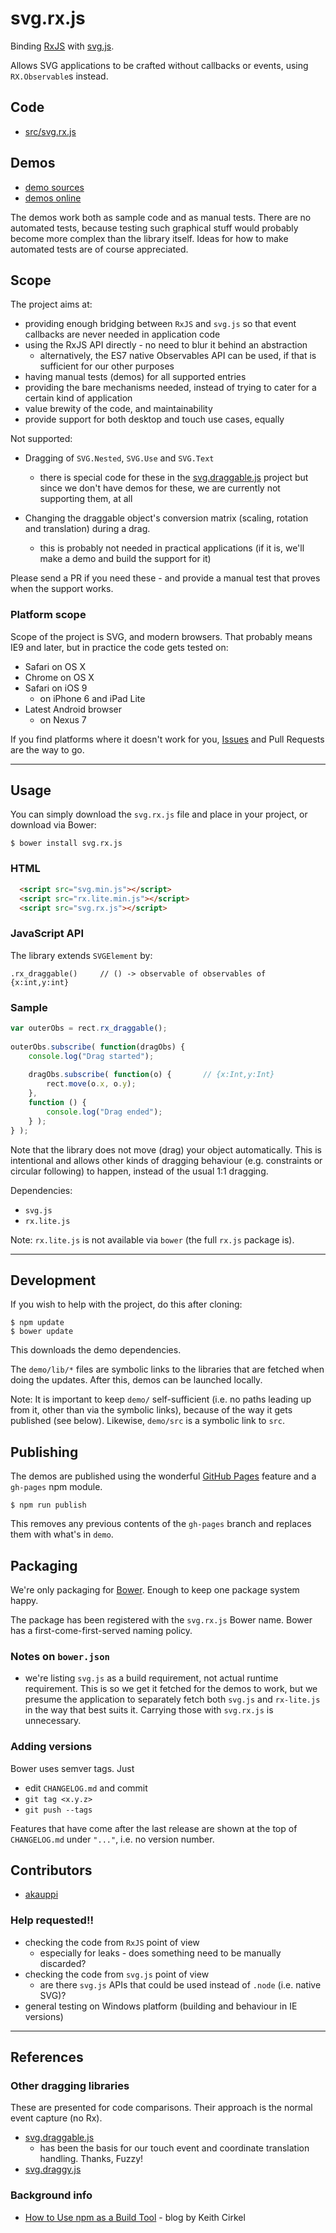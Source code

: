 # svg.rx.js

Binding [RxJS](https://github.com/Reactive-Extensions/RxJS) with [svg.js](https://github.com/wout/svg.js).

Allows SVG applications to be crafted without callbacks or events, using `RX.Observable`s instead.

## Code

- [src/svg.rx.js](src/svg.rx.js)

## Demos

- [demo sources](demo/)
- [demos online](http://akauppi.github.io/svg.rx.js/index.html)

The demos work both as sample code and as manual tests. There are no automated tests, because testing such graphical stuff would probably become more complex than the library itself. Ideas for how to make automated tests are of course appreciated.

## Scope

The project aims at:

- providing enough bridging between `RxJS` and `svg.js` so that event callbacks are never needed in application code
- using the RxJS API directly - no need to blur it behind an abstraction
  - alternatively, the ES7 native Observables API can be used, if that is sufficient for our other purposes
- having manual tests (demos) for all supported entries
- providing the bare mechanisms needed, instead of trying to cater for a certain kind of application
- value brewity of the code, and maintainability
- provide support for both desktop and touch use cases, equally
  
Not supported:
  
- Dragging of `SVG.Nested`, `SVG.Use` and `SVG.Text`
  - there is special code for these in the [svg.draggable.js](https://github.com/wout/svg.draggable.js) project but since we don't have demos for these, we are currently not supporting them, at all

- Changing the draggable object's conversion matrix (scaling, rotation and translation) during a drag.
  - this is probably not needed in practical applications (if it is, we'll make a demo and build the support for it)

Please send a PR if you need these - and provide a manual test that proves when the support works.

### Platform scope

Scope of the project is SVG, and modern browsers. That probably means IE9 and later, but in practice the code gets tested on:

- Safari on OS X
- Chrome on OS X
- Safari on iOS 9
  - on iPhone 6 and iPad Lite
- Latest Android browser 
  - on Nexus 7

If you find platforms where it doesn't work for you, [Issues](https://github.com/akauppi/svg.rx.js/issues) and Pull Requests are the way to go.


---

## Usage 

You can simply download the `svg.rx.js` file and place in your project, or download via Bower:

```
$ bower install svg.rx.js
```

### HTML

```html
  <script src="svg.min.js"></script>
  <script src="rx.lite.min.js"></script>
  <script src="svg.rx.js"></script>
```

### JavaScript API

The library extends `SVGElement` by:

```
.rx_draggable()		// () -> observable of observables of {x:int,y:int}
```

### Sample

```javascript
var outerObs = rect.rx_draggable();
    
outerObs.subscribe( function(dragObs) {
    console.log("Drag started");
    
    dragObs.subscribe( function(o) {       // {x:Int,y:Int}
        rect.move(o.x, o.y);
    },
    function () {
        console.log("Drag ended");
	} );
} );
```

Note that the library does not move (drag) your object automatically. This is intentional and allows other kinds of dragging behaviour (e.g. constraints or circular following) to happen, instead of the usual 1:1 dragging.

Dependencies:

- `svg.js`
- `rx.lite.js`

Note: `rx.lite.js` is not available via `bower` (the full `rx.js` package is).

<!-- disabled (now using 4.0.6)
Note: `rx[.lite].js` 4.0.1 release has a bug that causes `fromEvent()` not to pass events to an observable. Avoid that release.
-->

---

## Development

If you wish to help with the project, do this after cloning:

```
$ npm update
$ bower update
```

This downloads the demo dependencies.

The `demo/lib/*` files are symbolic links to the libraries that are fetched when doing the updates. After this, demos can be launched locally.

Note: It is important to keep `demo/` self-sufficient (i.e. no paths leading up from it, other than via the symbolic links), because of the way it gets published (see below). Likewise, `demo/src` is a symbolic link to `src`.

## Publishing

The demos are published using the wonderful [GitHub Pages](https://pages.github.com) feature and a `gh-pages` npm module.

```
$ npm run publish
```

This removes any previous contents of the `gh-pages` branch and replaces them with what's in `demo`. 


## Packaging

We're only packaging for [Bower](http://bower.io). Enough to keep one package system happy.

The package has been registered with the `svg.rx.js` Bower name. Bower has a first-come-first-served naming policy.

### Notes on `bower.json`

- we're listing `svg.js` as a build requirement, not actual runtime requirement. This is so we get it fetched for the demos to work, but we presume the application to separately fetch both `svg.js` and `rx-lite.js` in the way that best suits it. Carrying those with `svg.rx.js` is unnecessary.


### Adding versions

Bower uses semver tags. Just

- edit `CHANGELOG.md` and commit
- `git tag <x.y.z>`
- `git push --tags`

Features that have come after the last release are shown at the top of `CHANGELOG.md` under `"..."`, i.e. no version number.


## Contributors

- [akauppi](https://github.com/akauppi)

### Help requested!!

- checking the code from `RxJS` point of view
  - especially for leaks - does something need to be manually discarded?
- checking the code from `svg.js` point of view
  - are there `svg.js` APIs that could be used instead of `.node` (i.e. native SVG)?  
- general testing on Windows platform (building and behaviour in IE versions)

---

## References

### Other dragging libraries

These are presented for code comparisons. Their approach is the normal event capture (no Rx).

- [svg.draggable.js](https://github.com/wout/svg.draggable.js)
  - has been the basis for our touch event and coordinate translation handling. Thanks, Fuzzy!
- [svg.draggy.js](https://github.com/jillix/svg.draggy.js/)

### Background info

- [How to Use npm as a Build Tool](http://blog.keithcirkel.co.uk/how-to-use-npm-as-a-build-tool/) - blog by Keith Cirkel

<br />

